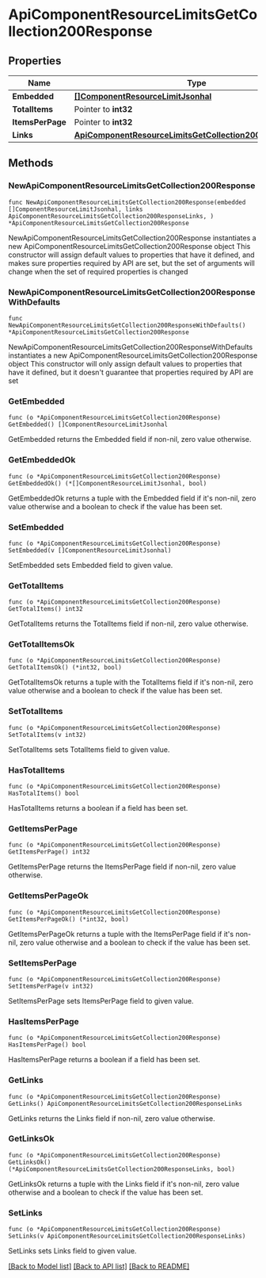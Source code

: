 # ApiComponentResourceLimitsGetCollection200Response

## Properties

Name | Type | Description | Notes
------------ | ------------- | ------------- | -------------
**Embedded** | [**[]ComponentResourceLimitJsonhal**](ComponentResourceLimitJsonhal.md) |  | 
**TotalItems** | Pointer to **int32** |  | [optional] 
**ItemsPerPage** | Pointer to **int32** |  | [optional] 
**Links** | [**ApiComponentResourceLimitsGetCollection200ResponseLinks**](ApiComponentResourceLimitsGetCollection200ResponseLinks.md) |  | 

## Methods

### NewApiComponentResourceLimitsGetCollection200Response

`func NewApiComponentResourceLimitsGetCollection200Response(embedded []ComponentResourceLimitJsonhal, links ApiComponentResourceLimitsGetCollection200ResponseLinks, ) *ApiComponentResourceLimitsGetCollection200Response`

NewApiComponentResourceLimitsGetCollection200Response instantiates a new ApiComponentResourceLimitsGetCollection200Response object
This constructor will assign default values to properties that have it defined,
and makes sure properties required by API are set, but the set of arguments
will change when the set of required properties is changed

### NewApiComponentResourceLimitsGetCollection200ResponseWithDefaults

`func NewApiComponentResourceLimitsGetCollection200ResponseWithDefaults() *ApiComponentResourceLimitsGetCollection200Response`

NewApiComponentResourceLimitsGetCollection200ResponseWithDefaults instantiates a new ApiComponentResourceLimitsGetCollection200Response object
This constructor will only assign default values to properties that have it defined,
but it doesn't guarantee that properties required by API are set

### GetEmbedded

`func (o *ApiComponentResourceLimitsGetCollection200Response) GetEmbedded() []ComponentResourceLimitJsonhal`

GetEmbedded returns the Embedded field if non-nil, zero value otherwise.

### GetEmbeddedOk

`func (o *ApiComponentResourceLimitsGetCollection200Response) GetEmbeddedOk() (*[]ComponentResourceLimitJsonhal, bool)`

GetEmbeddedOk returns a tuple with the Embedded field if it's non-nil, zero value otherwise
and a boolean to check if the value has been set.

### SetEmbedded

`func (o *ApiComponentResourceLimitsGetCollection200Response) SetEmbedded(v []ComponentResourceLimitJsonhal)`

SetEmbedded sets Embedded field to given value.


### GetTotalItems

`func (o *ApiComponentResourceLimitsGetCollection200Response) GetTotalItems() int32`

GetTotalItems returns the TotalItems field if non-nil, zero value otherwise.

### GetTotalItemsOk

`func (o *ApiComponentResourceLimitsGetCollection200Response) GetTotalItemsOk() (*int32, bool)`

GetTotalItemsOk returns a tuple with the TotalItems field if it's non-nil, zero value otherwise
and a boolean to check if the value has been set.

### SetTotalItems

`func (o *ApiComponentResourceLimitsGetCollection200Response) SetTotalItems(v int32)`

SetTotalItems sets TotalItems field to given value.

### HasTotalItems

`func (o *ApiComponentResourceLimitsGetCollection200Response) HasTotalItems() bool`

HasTotalItems returns a boolean if a field has been set.

### GetItemsPerPage

`func (o *ApiComponentResourceLimitsGetCollection200Response) GetItemsPerPage() int32`

GetItemsPerPage returns the ItemsPerPage field if non-nil, zero value otherwise.

### GetItemsPerPageOk

`func (o *ApiComponentResourceLimitsGetCollection200Response) GetItemsPerPageOk() (*int32, bool)`

GetItemsPerPageOk returns a tuple with the ItemsPerPage field if it's non-nil, zero value otherwise
and a boolean to check if the value has been set.

### SetItemsPerPage

`func (o *ApiComponentResourceLimitsGetCollection200Response) SetItemsPerPage(v int32)`

SetItemsPerPage sets ItemsPerPage field to given value.

### HasItemsPerPage

`func (o *ApiComponentResourceLimitsGetCollection200Response) HasItemsPerPage() bool`

HasItemsPerPage returns a boolean if a field has been set.

### GetLinks

`func (o *ApiComponentResourceLimitsGetCollection200Response) GetLinks() ApiComponentResourceLimitsGetCollection200ResponseLinks`

GetLinks returns the Links field if non-nil, zero value otherwise.

### GetLinksOk

`func (o *ApiComponentResourceLimitsGetCollection200Response) GetLinksOk() (*ApiComponentResourceLimitsGetCollection200ResponseLinks, bool)`

GetLinksOk returns a tuple with the Links field if it's non-nil, zero value otherwise
and a boolean to check if the value has been set.

### SetLinks

`func (o *ApiComponentResourceLimitsGetCollection200Response) SetLinks(v ApiComponentResourceLimitsGetCollection200ResponseLinks)`

SetLinks sets Links field to given value.



[[Back to Model list]](../README.md#documentation-for-models) [[Back to API list]](../README.md#documentation-for-api-endpoints) [[Back to README]](../README.md)


